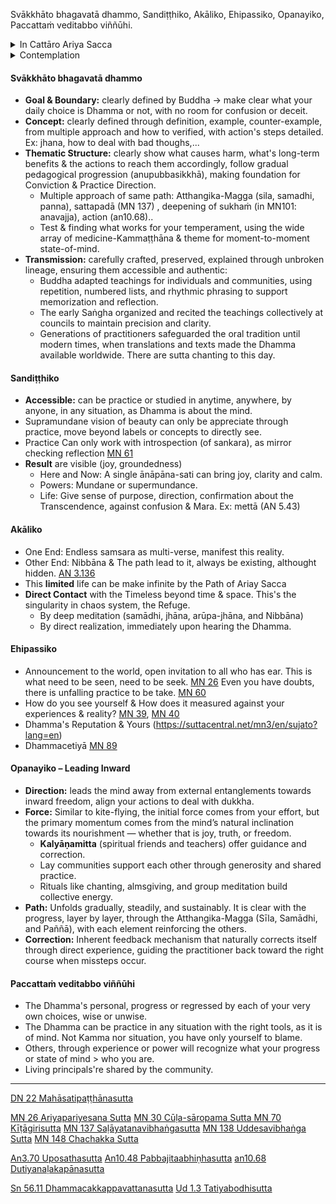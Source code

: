 Svākkhāto bhagavatā dhammo, Sandiṭṭhiko, Akāliko, Ehipassiko, Opanayiko, Paccattaṁ veditabbo viññūhi.
<details><summary>In Cattāro Ariya Sacca</summary>
+ **Idaṁ dukkhaṁ:** Jātipi, jarāpi, byādhipi, maraṇampi, appiyehi sampayogo, piyehi vippayogo, yampicchaṁ na labhati tampi. (Sn 56.11)
  + When regards each khanda as self, khandha posessed by self, khandha in self, khanda inside of self, if these change, citta consume by agitation. (MN 138)
  + Pañcupādānakkhandhā dukkhā.
+ **Idaṁ dukkhasamudayaṁ**: Yāyaṁ taṇhā (Kāmataṇhā, bhavataṇhā, vibhavataṇhā) ponobbhavikā nandirāgasahagatā tatratatrābhinandinī -> Paticca-samuppada. (Ud 1.3)
  + ‘netaṁ mama, nesohamasmi, na meso attā’ti samanupassati (MN 148). Yaṁ kiñci samudayadhammaṁ sabbaṁ taṁ nirodhadhamman (sn56.11)
+ **Idaṁ dukkhanirodhaṁ:** Bhikkhu vivicceva kāmehi vivicca akusalehi dhammehi savitakkaṁ savicāraṁ vivekajaṁ pītisukhaṁ paṭhamaṁ jhānaṁ upasampajja viharati. (MN 30) -> Yo tassāyeva taṇhāya asesavirāganirodho cāgo paṭinissaggo mutti anālayo.
+ **Idaṁ dukkhanirodhagāminī paṭipadā:** Bodhipakkhiyasenā :
  + Cattāro satipaṭṭhānā: kāyānupassanā vedanānupassanā cittānupassanā dhammānupassanā.
  + Cattāro sammappadhānā: saṃvara pahāna bhāvanā anurakkhaṇā. (akusala -kusala dhamma -samadhi / dukkha -sukkha)
  + Cattāro iddhipādā: chanda viriya citta vīmaṁsa.
  + Pañca indriya/bala: saddhā viriya sati samādhi paññā.
  + Satta sambojjhaṅgā: sati, dhamma vicaya, viriya, pīti, passaddhi, samādhi, upekkhā.
  + Ariya aṭṭhaṅgika magga : sammā diṭṭhi-saṅkappa-vācā-kammanta-ājīva-vāyāma-sati-samādhi : Sila-Samadhi-Panna.
</details>

<details><summary>Contemplation</summary>
+ What is the Dhamma? Its Content, Medium & History.
+ How can it be refuge? How to approach & access the out of space-time object it point to?
</details>

#### Svākkhāto bhagavatā dhammo
+ **Goal & Boundary:** clearly defined by Buddha -> make clear what your daily choice is Dhamma or not, with no room for confusion or deceit.
+ **Concept:** clearly defined through definition, example, counter-example, from multiple approach and how to verified, with action's steps detailed. Ex: jhana, how to deal with bad thoughs,...
+ **Thematic Structure:** clearly show what causes harm, what's long-term benefits & the actions to reach them accordingly, follow gradual pedagogical progression (anupubbasikkhā), making foundation for Conviction & Practice Direction.
  + Multiple approach of same path: Atthangika-Magga (sila, samadhi, panna), sattapadā (MN 137) , deepening of sukhaṁ (in MN101: anavajja), action (an10.68)..
  + Test & finding what works for your temperament, using the wide array of medicine-Kammaṭṭhāna & theme for moment-to-moment state-of-mind. 
+ **Transmission:** carefully crafted, preserved, explained through unbroken lineage, ensuring them accessible and authentic:
  + Buddha adapted teachings for individuals and communities, using repetition, numbered lists, and rhythmic phrasing to support memorization and reflection.
  + The early Saṅgha organized and recited the teachings collectively at councils to maintain precision and clarity.
  + Generations of practitioners safeguarded the oral tradition until modern times, when translations and texts made the Dhamma available worldwide. There are sutta chanting to this day.
  
#### Sandiṭṭhiko
- **Accessible:** can be practice or studied in anytime, anywhere, by anyone, in any situation, as Dhamma is about the mind.
- Supramundane vision of beauty can only be appreciate through practice, move beyond labels or concepts to directly see.
- Practice Can only work with introspection (of sankara), as mirror checking reflection [MN 61](https://suttacentral.net/mn61/en/sujato?lang=en)
- **Result** are visible  (joy, groundedness)
  - Here and Now: A single ānāpāna-sati can bring joy, clarity and calm.
  - Powers: Mundane or supermundance.
  - Life: Give sense of purpose, direction, confirmation about the Transcendence, against confusion & Mara. Ex: mettā (AN 5.43) 

#### Akāliko
+ One End: Endless samsara as multi-verse, manifest this reality.
+ Other End: Nibbāna & The path lead to it, always be existing, althought hidden. [AN 3.136](https://suttacentral.net/an3.136/en/sujato) 
+ This **limited** life can be make infinite by the Path of Ariay Sacca
+ **Direct Contact** with the Timeless beyond time & space. This's the singularity in chaos system, the Refuge.
  - By deep meditation (samādhi, jhāna, arūpa-jhāna, and Nibbāna)
  - By direct realization, immediately upon hearing the Dhamma.

#### Ehipassiko
- Announcement to the world, open invitation to all who has ear. This is what need to be seen, need to be seek. [MN 26](https://suttacentral.net/mn26/en/sujato?lang=en) Even you have doubts, there is unfalling practice to be take. [MN 60](https://suttacentral.net/mn60/en/sujato?lang=en)
- How do you see yourself & How does it measured against your experiences & reality? [MN 39](https://suttacentral.net/mn39/en/sujato?lang=en), [MN 40](https://suttacentral.net/mn40/en/sujato?lang=en)
- Dhamma's Reputation & Yours (https://suttacentral.net/mn3/en/sujato?lang=en)
- Dhammacetiyā [MN 89](https://suttacentral.net/mn89/en/sujato?lang=en)

#### Opanayiko – Leading Inward
- **Direction:** leads the mind away from external entanglements towards inward freedom, align your actions to deal with dukkha.
- **Force:** Similar to kite-flying, the initial force comes from your effort, but the primary momentum comes from the mind’s natural inclination towards its nourishment — whether that is joy, truth, or freedom.
  + **Kalyāṇamitta** (spiritual friends and teachers) offer guidance and correction.
  + Lay communities support each other through generosity and shared practice.
  + Rituals like chanting, almsgiving, and group meditation build collective energy.
- **Path:** Unfolds gradually, steadily, and sustainably. It is clear with the progress, layer by layer, through the Atthangika-Magga (Sīla, Samādhi, and Paññā), with each element reinforcing the others.
- **Correction:** Inherent feedback mechanism that naturally corrects itself through direct experience, guiding the practitioner back toward the right course when missteps occur.

#### Paccattaṁ veditabbo viññūhi
- The Dhamma's personal, progress or regressed by each of your very own choices, wise or unwise. 
- The Dhamma can be practice in any situation with the right tools, as it is of mind. Not Kamma nor situation, you have only yourself to blame.
- Others, through experience or power will recognize what your progress or state of mind > who you are.
- Living principals're shared by the community.

----
[DN 22 Mahāsatipaṭṭhānasutta](https://suttacentral.net/dn22/en/sujato)

[MN 26 Ariyapariyesana Sutta](https://suttacentral.net/mn26/en/sujato)
[MN 30 Cūḷa-sāropama Sutta ](https://suttacentral.net/mn30/en/sujato)
[MN 70 Kīṭāgirisutta](https://suttacentral.net/mn70/en/sujato)
[MN 137 Saḷāyatanavibhaṅgasutta](https://suttacentral.net/mn137/en/sujato)
[MN 138 Uddesavibhaṅga Sutta](https://suttacentral.net/mn138/en/sujato)
[MN 148 Chachakka Sutta](https://suttacentral.net/mn148/en/sujato)

[An3.70 Uposathasutta](https://suttacentral.net/an3.70/en/sujato)
[An10.48 Pabbajitaabhiṇhasutta](https://suttacentral.net/an10.48/en/sujato)
[an10.68 Dutiyanaḷakapānasutta](https://suttacentral.net/an10.68/en/sujato)

[Sn 56.11 Dhammacakkappavattanasutta](https://suttacentral.net/sn56.11/en/sujato)
[Ud 1.3 Tatiyabodhisutta](https://suttacentral.net/ud1.3/en/sujato)
